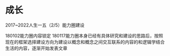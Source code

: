 # 成长

2017~2022人生一五（2/5）能力圈建设

180102能力圈内容锁定
180117能力圈本身已经有具体研究和建设的思路后，按照现在的框架选择建设方向为建设以概念和概念之间交互联系的内容的和逻辑学结合生活的内容，逐渐开始发表文章



